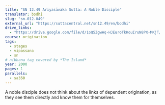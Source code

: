 ```yaml
---
title: "SN 12.49 Ariyasāvaka Sutta: A Noble Disciple"
translator: bodhi
slug: "sn.012.049"
external_url: "https://suttacentral.net/sn12.49/en/bodhi"
drive_links:
  - "https://drive.google.com/file/d/1oQ5ZgwAq-HJEuroTkKouIruN8PX-MKjT/view?usp=drivesdk"
course: origination
tags:
  - stages
  - vipassana
  - sn
# nibbana tag covered by *The Island*
year: 2000
pages: 1
parallels:
  - sa350
---
```


A noble disciple does not think about the links of dependent origination, as they see them directly and know them for themselves.
